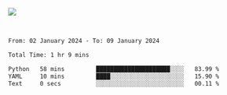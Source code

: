 ![](https://github-widgetbox.vercel.app/api/profile?username=meowkj&data=followers,repositories,stars,commits&theme=nautilus)

  

<br/>  



<!--START_SECTION:waka-->

```txt
From: 02 January 2024 - To: 09 January 2024

Total Time: 1 hr 9 mins

Python   58 mins         █████████████████████░░░░   83.99 %
YAML     10 mins         ████░░░░░░░░░░░░░░░░░░░░░   15.90 %
Text     0 secs          ░░░░░░░░░░░░░░░░░░░░░░░░░   00.11 %
```

<!--END_SECTION:waka-->



